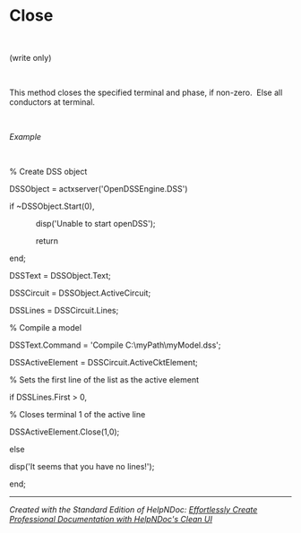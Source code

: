 # Close

&nbsp;

(write only)

&nbsp;

This method closes the specified terminal and phase, if non-zero.&nbsp; Else all conductors at terminal.

&nbsp;

*Example*

&nbsp;

% Create DSS object

DSSObject = actxserver('OpenDSSEngine.DSS')

if ~DSSObject.Start(0),

&nbsp; &nbsp; &nbsp; &nbsp; &nbsp; &nbsp; disp('Unable to start openDSS');

&nbsp; &nbsp; &nbsp; &nbsp; &nbsp; &nbsp; return

end;

DSSText = DSSObject.Text;

DSSCircuit = DSSObject.ActiveCircuit;

DSSLines = DSSCircuit.Lines;

% Compile a model &nbsp; &nbsp;

DSSText.Command = 'Compile C:\\myPath\\myModel.dss';

DSSActiveElement = DSSCircuit.ActiveCktElement;

% Sets the first line of the list as the active element

if DSSLines.First \> 0,

% Closes terminal 1 of the active line

DSSActiveElement.Close(1,0);

else&nbsp;

disp('It seems that you have no lines\!');

end;

***
_Created with the Standard Edition of HelpNDoc: [Effortlessly Create Professional Documentation with HelpNDoc's Clean UI](<https://www.helpndoc.com/feature-tour/stunning-user-interface/>)_

